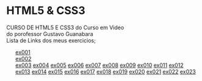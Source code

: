 # HTML5 & CSS3
 CURSO DE HTML5 E CSS3 do Curso em Video <br>
 do porofessor Gustavo Guanabara <br>
 Lista de Links dos meus exercicios; <br> 
 <ol>
     <a href="https://emersonsssouza.github.io/HTML/exercicios/ex001/index.html">ex001</a> <br>
     <a href="https://emersonsssouza.github.io/HTML/exercicios/ex002/index.html">ex002</a> <br>
     <a href="https://emersonsssouza.github.io/HTML/exercicios/ex003/index.html">ex003</a>
     <a href="https://emersonsssouza.github.io/HTML/exercicios/ex004/index.html">ex004</a>
     <a href="https://emersonsssouza.github.io/HTML/exercicios/ex005/index.html">ex005</a>
     <a href="https://emersonsssouza.github.io/HTML/exercicios/ex006/index.html">ex006</a>
     <a href="https://emersonsssouza.github.io/HTML/exercicios/ex007/index.html">ex007</a>
     <a href="https://emersonsssouza.github.io/HTML/exercicios/ex008/index.html">ex008</a>
     <a href="https://emersonsssouza.github.io/HTML/exercicios/ex009/index.html">ex009</a>
     <a href="https://emersonsssouza.github.io/HTML/exercicios/ex010/pagina001.html">ex010</a>
     <a href="https://emersonsssouza.github.io/HTML/exercicios/ex011/index.html">ex011</a>
     <a href="https://emersonsssouza.github.io/HTML/exercicios/ex012/index.html">ex012</a>
     <a href="https://emersonsssouza.github.io/HTML/exercicios/ex013/index.html">ex013</a>
     <a href="https://emersonsssouza.github.io/HTML/exercicios/ex014/index.html">ex014</a>
     <a href="https://emersonsssouza.github.io/HTML/exercicios/ex015/index.html">ex015</a>
     <a href="https://emersonsssouza.github.io/HTML/exercicios/ex016/cor01.html">ex016</a>
     <a href="">ex017</a>
     <a href="">ex018</a>
     <a href="">ex019</a>
     <a href="">ex020</a>
     <a href="">ex021</a>
     <a href="">ex022</a>
     <a href="">ex023</a>
 </ol>
